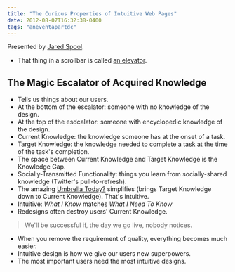 ```yaml
---
title: "The Curious Properties of Intuitive Web Pages"
date: 2012-08-07T16:32:38-0400
tags: "aneventapartdc"
---
```


Presented by [Jared Spool](http://www.uie.com/).

- That thing in a scrollbar is called [an elevator](http://www.usabilityfirst.com/glossary/scroll-elevator/).

## The Magic Escalator of Acquired Knowledge ##

- Tells us things about our users.
- At the bottom of the escalator: someone with no knowledge of the design.
- At the top of the esdcalator: someone with encyclopedic knowledge of the design.
- Current Knowledge: the knowledge someone has at the onset of a task.
- Target Knowledge: the knowledge needed to complete a task at the time of the task's completion.
- The space between Current Knowledge and Target Knowledge is the Knowledge Gap.
- Socially-Transmitted Functionality: things you learn from socially-shared knowledge (Twitter's pull-to-refresh).
- The amazing [Umbrella Today?](http://umbrellatoday.com/) simplifies (brings Target Knowledge down to Current Knowledge). That's intuitive.
- Intuitive: _What I Know_ matches _What I Need To Know_
- Redesigns often destroy users' Current Knowledge.

> We'll be successful if, the day we go live, nobody notices.

- When you remove the requirement of quality, everything becomes much easier.
- Intuitive design is how we give our users new superpowers.
- The most important users need the most intuitive designs.
